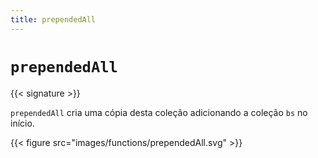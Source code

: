 ```yaml
---
title: prependedAll
---
```


# `prependedAll`

{{< signature >}}

`prependedAll` cria uma cópia desta coleção adicionando a coleção `bs` no início.

{{< figure src="images/functions/prependedAll.svg" >}}
